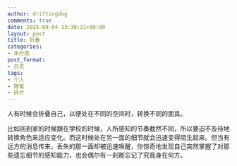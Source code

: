 ```yaml
---
author: driftingdog
comments: true
date: 2015-09-04 13:38:21+00:00
layout: post
title: 折叠
categories:
- 未分类
post_format:
- 日志
tags:
- 个人
- 随笔
- 碎片
---
```


人有时候会折叠自己，以便处在不同的空间时，转换不同的面具。 

比如回到家的时候跟在学校的时候，人所感知的节奏截然不同，所以要迫不及待地转换角色来适应变化。而这时候处在另一面的细节就会迅速变得陌生起来。但当有远方的消息传来，丢失的那一面却被迅速唤醒，你惊奇地发现自己突然掌握了对那些遗忘细节的感知能力，也会偶尔有一刹那忘记了究竟身在何方。

